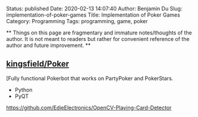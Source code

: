 Status: published
Date: 2020-02-13 14:07:40
Author: Benjamin Du
Slug: implementation-of-poker-games
Title: Implementation of Poker Games
Category: Programming
Tags: programming, game, poker

**
Things on this page are fragmentary and immature notes/thoughts of the author.
It is not meant to readers but rather for convenient reference of the author and future improvement.
**

## [kingsfield/Poker](https://github.com/kingsfield/Poker)

[Fully functional Pokerbot that works on PartyPoker and PokerStars.
- Python
- PyQT

https://github.com/EdjeElectronics/OpenCV-Playing-Card-Detector